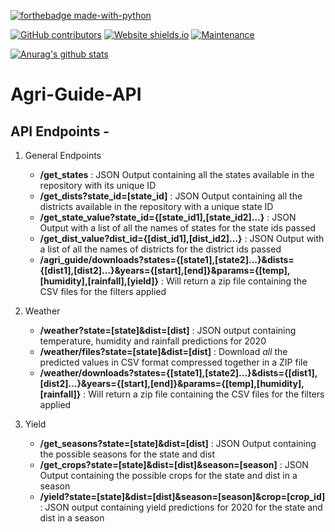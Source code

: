 [![forthebadge made-with-python](http://ForTheBadge.com/images/badges/made-with-python.svg)](https://www.python.org/)

[![GitHub contributors](https://img.shields.io/github/contributors/Naereen/StrapDown.js.svg)](https://GitHub.com/Naereen/StrapDown.js/graphs/contributors/)
[![Website shields.io](https://img.shields.io/website-up-down-green-red/http/shields.io.svg)](http://shields.io/)
[![Maintenance](https://img.shields.io/badge/Maintained%3F-yes-green.svg)](https://GitHub.com/Naereen/StrapDown.js/graphs/commit-activity)

[![Anurag's github stats](https://github-readme-stats.vercel.app/api?username=bssughosh&theme=blue-green)](https://github.com/anuraghazra/github-readme-stats)

# Agri-Guide-API

## API Endpoints - 

1. General Endpoints
    * **/get_states** : JSON Output containing all the states available in the repository with its unique ID
    * **/get_dists?state_id=[state_id]** :  JSON Output containing all the districts available in the repository with a unique state ID
    * **/get_state_value?state_id={[state_id1],[state_id2]...}** : JSON Output with a list of all the names of states for the state ids passed
    * **/get_dist_value?dist_id={[dist_id1],[dist_id2]...}** : JSON Output with a list of all the names of districts for the district ids passed
    * **/agri_guide/downloads?states={[state1],[state2]...}&dists={[dist1],[dist2]...}&years={[start],[end]}&params={[temp],[humidity],[rainfall],[yield]}** : Will return a zip file containing the CSV files for the filters applied

2. Weather
    * **/weather?state=[state]&dist=[dist]** : JSON output containing temperature, humidity and rainfall predictions for 2020
    * **/weather/files?state=[state]&dist=[dist]** : Download _all_ the predicted values in CSV format compressed together in a ZIP file
    * **/weather/downloads?states={[state1],[state2]...}&dists={[dist1],[dist2]...}&years={[start],[end]}&params={[temp],[humidity],[rainfall]}** : Will return a zip file containing the CSV files for the filters applied

3. Yield
   * **/get_seasons?state=[state]&dist=[dist]** : JSON Output containing the possible seasons for the state and dist
   * **/get_crops?state=[state]&dist=[dist]&season=[season]** : JSON Output containing the possible crops for the state and dist in a season
   * **/yield?state=[state]&dist=[dist]&season=[season]&crop=[crop_id]** : JSON output containing yield predictions for 2020 for the state and dist in a season
    
